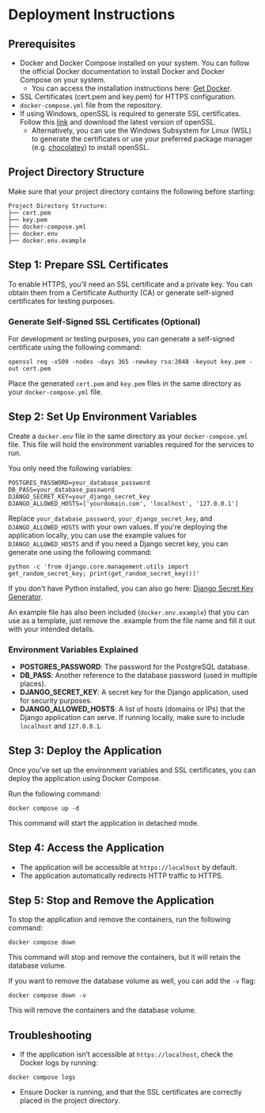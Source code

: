 # Deployment Instructions

## Prerequisites

- Docker and Docker Compose installed on your system. You can follow the official Docker documentation to install 
Docker and Docker Compose on your system. 
    - You can access the installation instructions here: [Get Docker](https://docs.docker.com/get-docker/).
- SSL Certificates (cert.pem and key.pem) for HTTPS configuration.
- `docker-compose.yml` file from the repository.
- If using Windows, openSSL is required to generate SSL certificates. Follow this 
[link](https://slproweb.com/products/Win32OpenSSL.html) and download the latest version of openSSL.
  - Alternatively, you can use the Windows Subsystem for Linux (WSL) to generate the certificates or use your preferred
package manager (e.g. [chocolatey](https://github.com/chocolatey/choco)) to install openSSL.

## Project Directory Structure
Make sure that your project directory contains the following before starting:

```
Project Directory Structure:
├── cert.pem
├── key.pem
├── docker-compose.yml
├── docker.env
├── docker.env.example
```


## Step 1: Prepare SSL Certificates

To enable HTTPS, you'll need an SSL certificate and a private key. You can obtain them from a Certificate Authority (CA)
or generate self-signed certificates for testing purposes.

### Generate Self-Signed SSL Certificates (Optional)

For development or testing purposes, you can generate a self-signed certificate using the following command:

```
openssl req -x509 -nodes -days 365 -newkey rsa:2048 -keyout key.pem -out cert.pem
```

Place the generated `cert.pem` and `key.pem` files in the same directory as your `docker-compose.yml` file.

## Step 2: Set Up Environment Variables

Create a `docker.env` file in the same directory as your `docker-compose.yml` file.
This file will hold the environment variables required for the services to run.

You only need the following variables:

```
POSTGRES_PASSWORD=your_database_password
DB_PASS=your_database_password
DJANGO_SECRET_KEY=your_django_secret_key
DJANGO_ALLOWED_HOSTS=['yourdomain.com', 'localhost', '127.0.0.1']
```

Replace `your_database_password`, `your_django_secret_key`, and `DJANGO_ALLOWED_HOSTS` with your own values.
If you're deploying the application locally, you can use the example values for `DJANGO_ALLOWED_HOSTS`
and if you need a Django secret key, you can generate one using the following command:

```
python -c 'from django.core.management.utils import get_random_secret_key; print(get_random_secret_key())'
```

If you don't have Python installed, you can also go here: [Django Secret Key Generator](https://djecrety.ir/).

An example file has also been included (`docker.env.example`) that you can use as a template, just remove the .example from the file name and fill it out with your intended details.

### Environment Variables Explained

- **POSTGRES_PASSWORD**: The password for the PostgreSQL database.
- **DB_PASS**: Another reference to the database password (used in multiple places).
- **DJANGO_SECRET_KEY**: A secret key for the Django application, used for security purposes.
- **DJANGO_ALLOWED_HOSTS**: A list of hosts (domains or IPs) that the Django application can serve. If running locally, make sure to include `localhost` and `127.0.0.1`.


## Step 3: Deploy the Application

Once you've set up the environment variables and SSL certificates, you can deploy the application using Docker Compose.

Run the following command:

```
docker compose up -d
```

This command will start the application in detached mode.

## Step 4: Access the Application

- The application will be accessible at `https://localhost` by default.
- The application automatically redirects HTTP traffic to HTTPS.

## Step 5: Stop and Remove the Application

To stop the application and remove the containers, run the following command:

```
docker compose down
```

This command will stop and remove the containers, but it will retain the database volume.

If you want to remove the database volume as well, you can add the `-v` flag:

```
docker compose down -v
```

This will remove the containers and the database volume.

## Troubleshooting
- If the application isn’t accessible at `https://localhost`, check the Docker logs by running:
```
docker compose logs
```

- Ensure Docker is running, and that the SSL certificates are correctly placed in the project directory.


